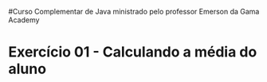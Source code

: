 #Curso Complementar de Java ministrado pelo professor Emerson da Gama Academy

# Exercício 01 - Calculando a média do aluno